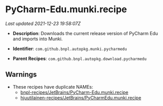# PyCharm-Edu.munki.recipe

_Last updated 2021-12-23 19:58:07Z_

- **Description**: Downloads the current release version of PyCharm Edu and imports into Munki.

- **Identifier**: `com.github.bnpl.autopkg.munki.pycharmedu`

- **Parent Recipes**: `com.github.bnpl.autopkg.download.pycharmedu`

## Warnings

- These recipes have duplicate NAMEs:
    - [bnpl-recipes/JetBrains/PyCharm-Edu.munki.recipe](/autopkg-dupe-tracker/bnpl-recipes/JetBrains/PyCharm-Edu.munki.recipe)
    - [hjuutilainen-recipes/JetBrains/PyCharmEdu.munki.recipe](/autopkg-dupe-tracker/hjuutilainen-recipes/JetBrains/PyCharmEdu.munki.recipe)